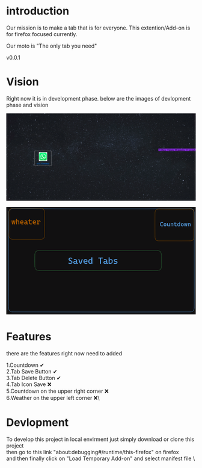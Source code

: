 # introduction

Our mission is to make a tab that is for everyone.
This extention/Add-on is for firefox focused currently.

Our moto is "The only tab you need"

v0.0.1

# Vision

Right now it is in development phase.
below are the images of devlopment phase and vision

![Alt text](devlopment-phase.png)


![Alt text](vision.png)


# Features

there are the features right now need to added

1.Countdown ✔ \
2.Tab Save Button  ✔ \
3.Tab Delete Button ✔\
4.Tab Icon Save ❌\
5.Countdown on the upper right corner ❌\
6.Weather on the upper left corner ❌\


# Devlopment

To develop this project in local envirment just simply download or clone this project \
then go to this link "about:debugging#/runtime/this-firefox" on firefox \
and then finally click on "Load Temporary Add-on" and select manifest file \
